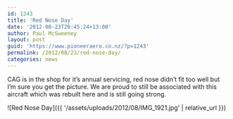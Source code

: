 ```yaml
---
id: 1243
title: 'Red Nose Day'
date: '2012-08-23T20:45:24+13:00'
author: Paul McSweeney
layout: post
guid: 'https://www.pioneeraero.co.nz/?p=1243'
permalink: /2012/08/23/red-nose-day/
categories: news
---
```


CAG is in the shop for it’s annual servicing, red nose didn’t fit too well but I’m sure you get the picture. We are proud to still be associated with this aircraft which was rebuilt here and is still going strong.

![Red Nose Day]({{ '/assets/uploads/2012/08/IMG_1921.jpg' | relative_url }})
